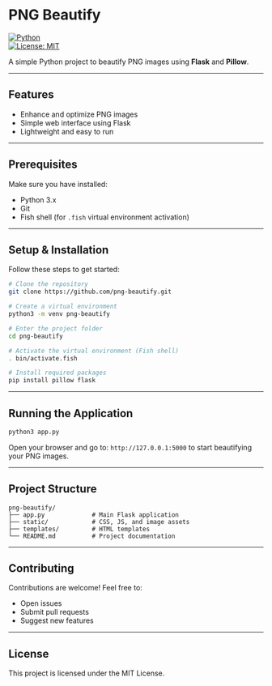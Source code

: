 # PNG Beautify

[![Python](https://img.shields.io/badge/python-3.x-blue)](https://www.python.org/)  
[![License: MIT](https://img.shields.io/badge/License-MIT-yellow.svg)](https://opensource.org/licenses/MIT)

A simple Python project to beautify PNG images using **Flask** and **Pillow**.

---

## Features

- Enhance and optimize PNG images
- Simple web interface using Flask
- Lightweight and easy to run

---

## Prerequisites

Make sure you have installed:

- Python 3.x
- Git
- Fish shell (for `.fish` virtual environment activation)

---

## Setup & Installation

Follow these steps to get started:

```bash
# Clone the repository
git clone https://github.com/png-beautify.git

# Create a virtual environment
python3 -m venv png-beautify

# Enter the project folder
cd png-beautify

# Activate the virtual environment (Fish shell)
. bin/activate.fish

# Install required packages
pip install pillow flask
```

---

## Running the Application

```bash
python3 app.py
```

Open your browser and go to: `http://127.0.0.1:5000` to start beautifying your PNG images.

---

## Project Structure

```
png-beautify/
├── app.py             # Main Flask application
├── static/            # CSS, JS, and image assets
├── templates/         # HTML templates
└── README.md          # Project documentation
```

---

## Contributing

Contributions are welcome! Feel free to:

- Open issues
- Submit pull requests
- Suggest new features

---

## License

This project is licensed under the MIT License.
